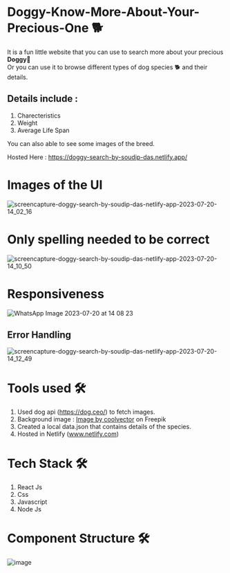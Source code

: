 # Doggy-Know-More-About-Your-Precious-One 🐕
<p>
It is a fun little website that you can use to search more about your precious <strong>Doggy🐶</strong> <br>
Or you can use it to browse different types of dog species 🐕‍ and their details. 
</p>

## Details include :
1. Charecteristics
2. Weight
3. Average Life Span

You can also able to see some images of the breed.<br>

Hosted Here : https://doggy-search-by-soudip-das.netlify.app/
# Images of the UI
![screencapture-doggy-search-by-soudip-das-netlify-app-2023-07-20-14_02_16](https://github.com/front-runner-sd/Doggy-Know-More-About-Your-Precious-One/assets/91823106/a2972133-87b3-4c7f-a44c-fb39165e6ab3)

# Only spelling needed to be correct
![screencapture-doggy-search-by-soudip-das-netlify-app-2023-07-20-14_10_50](https://github.com/front-runner-sd/Doggy-Know-More-About-Your-Precious-One/assets/91823106/9ecc635d-4c61-40f3-a6aa-bda4d2a9548d)


# Responsiveness
![WhatsApp Image 2023-07-20 at 14 08 23](https://github.com/front-runner-sd/Doggy-Know-More-About-Your-Precious-One/assets/91823106/09f074d3-7b3e-4879-8291-fb60aa5a28a6)

## Error Handling 
![screencapture-doggy-search-by-soudip-das-netlify-app-2023-07-20-14_12_49](https://github.com/front-runner-sd/Doggy-Know-More-About-Your-Precious-One/assets/91823106/68aa66fe-291f-471d-91ef-126d6496d89d)


# Tools used 🛠

1. Used dog api (https://dog.ceo/) to fetch images. 
2. Background image : <a href="https://www.freepik.com/free-vector/abstract-gradient-shapes-background_4041728.htm">Image by coolvector</a> on Freepik
3. Created a local data.json that contains details of the species.
4. Hosted in Netlify (www.netlify.com)

# Tech Stack 🛠

1. React Js
2. Css
3. Javascript
4. Node Js

# Component Structure 🛠
![image](https://github.com/front-runner-sd/Doggy-Know-More-About-Your-Precious-One/assets/91823106/b433ef40-d9b1-4786-a271-a7ed7caa31a1)
